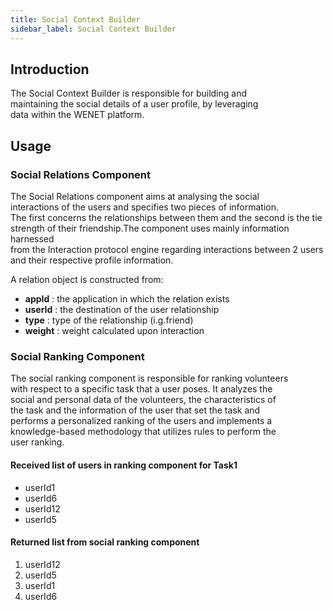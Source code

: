 ```yaml
---
title: Social Context Builder
sidebar_label: Social Context Builder
---
```


## Introduction

The Social Context Builder is responsible for building and  
maintaining the social details of a user profile, by leveraging  
data within the WENET platform.

## Usage

### Social Relations Component
The Social Relations component aims at analysing the social  
interactions of the users and specifies two pieces of information.  
The first concerns the relationships between them and the second is the tie  
strength of their friendship.The component uses mainly information harnessed  
from the Interaction protocol engine regarding interactions between 2 users  
and their respective profile information.  

A relation object is constructed from:
- **appId** : the application in which the relation exists
- **userId** : the destination of the user relationship
- **type** : type of the relationship (i.g.friend)
- **weight** : weight calculated upon interaction


### Social Ranking Component

The social ranking component is responsible for ranking volunteers  
with respect to a specific task that a user poses. It analyzes the  
social and personal data of the volunteers, the characteristics of  
the task and the information of the user that set the task and  
performs a personalized ranking of the users and implements a  
knowledge-based methodology that utilizes rules to perform the  
user ranking.

#### Received list of users in ranking component for Task1
- userId1
- userId6
- userId12
- userId5

#### Returned list from social ranking component
1. userId12
2. userId5
3. userId1
4. userId6

